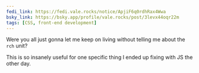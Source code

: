 ```yaml
---
fedi_link: https://fedi.vale.rocks/notice/ApjiF6q0rdhRax4Wwa
bsky_link: https://bsky.app/profile/vale.rocks/post/3levx44oqr22m
tags: [CSS, front-end development]
---
```


Were you all just gonna let me keep on living without telling me about the `rch` unit?

This is so insanely useful for one specific thing I ended up fixing with JS the other day.
